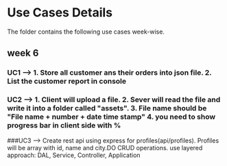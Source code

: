 # Use Cases Details
The folder contains the following use cases week-wise.

## week 6

### UC1 --> 1. Store all customer ans their orders into json file.  2. List the customer report in console

### UC2 --> 1. Client will upload a file. 2. Sever will read the file and write it into a folder called "assets". 3. File name should be "File name + number + date time stamp" 4. you need to show progress bar in client side with %

###UC3 --> Create rest api using express for profiles(api/profiles). Profiles will be array with id, name and city.DO CRUD operations. use layered approach: DAL, Service, Controller, Application
           
